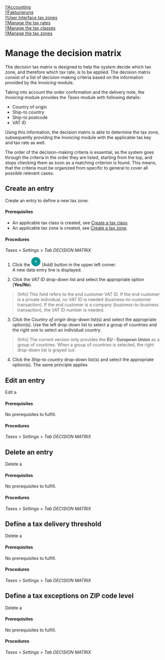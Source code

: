 [!!Accounting](RetailSuiteAccounting)  
[!!Fakturierung](RetailSuiteFaktBase)  
[!!User Interface tax zones](../UserInterface/XX_DecisionMatrix.md)  
[!!Manage the tax rates](../Integration/01_ManageTaxRates.md)  
[!!Manage the tax classes](../Integration/01_ManageTaxClasses.md)  
[!!Manage the tax zones](../Integration/01_ManageTaxZones.md)  


# Manage the decision matrix

The decision tax matrix is designed to help the system decide which tax zone, and therefore which tax rate, is to be applied. The decision matrix consist of a list of decision-making criteria based on the information provided by the *Invoicing* module.

Taking into account the order confirmation and the delivery note, the *Invoicing* module provides the *Taxes* module with following details:

- Country of origin
- Ship-to country
- Ship-to postcode
- VAT ID

Using this information, the decision matrix is able to determine the tax zone, subsequently providing the *Invoicing* module with the applicable tax key and tax rate as well.  

The order of the decision-making criteria is essential, as the system goes through the criteria in the order they are listed, starting from the top, and stops checking them as soon as a matching criterion is found. This means, that the criteria must be organized from specific to general to cover all possible relevant cases.


## Create an entry

Create an entry to define a new tax zone.

#### Prerequisites  

- An applicable tax class is created, see [Create a tax class](../Integration/02_ManageTaxClasses.md#create-a-tax-class).
- An applicable tax zone is created, see [Create a tax zone](../Integration/02_ManageTaxZones.md#create-a-tax-zone).

#### Procedures

*Taxes > Settings > Tab DECISION MATRIX*

1. Click the ![Add](../../Assets/Icons/Plus01.png "[Add]") (Add) button in the upper left corner.   
  A new data entry line is displayed.

2. Click the *VAT ID* drop-down list and select the appropriate option (**Yes/No**).

  > [Info] This field refers to the end customer VAT ID. If the end customer is a private individual, no VAT ID is needed (business-to-customer transaction). If the end customer is a company (business-to-business transaction), the VAT ID number is needed.

3. Click the *Country of origin* drop-down list(s) and select the appropriate option(s). Use the left drop-down list to select a group of countries and the right one to select an individual country.

  > {Info] The current version only provides the **EU - European Union** as a group of countries. When a group of countries is selected, the right drop-down list is grayed out.

4. Click the *Ship-to country* drop-down list(s) and select the appropriate option(s). The same principle applies

## Edit an entry

Edit a

#### Prerequisites  

No prerequisites to fulfill.

#### Procedures

*Taxes > Settings > Tab DECISION MATRIX*



## Delete an entry

Delete a

#### Prerequisites  

No prerequisites to fulfill.

#### Procedures

*Taxes > Settings > Tab DECISION MATRIX*



## Define a tax delivery threshold

Delete a

#### Prerequisites  

No prerequisites to fulfill.

#### Procedures

*Taxes > Settings > Tab DECISION MATRIX*




## Define a tax exceptions on ZIP code level

Delete a

#### Prerequisites  

No prerequisites to fulfill.

#### Procedures

*Taxes > Settings > Tab DECISION MATRIX*
